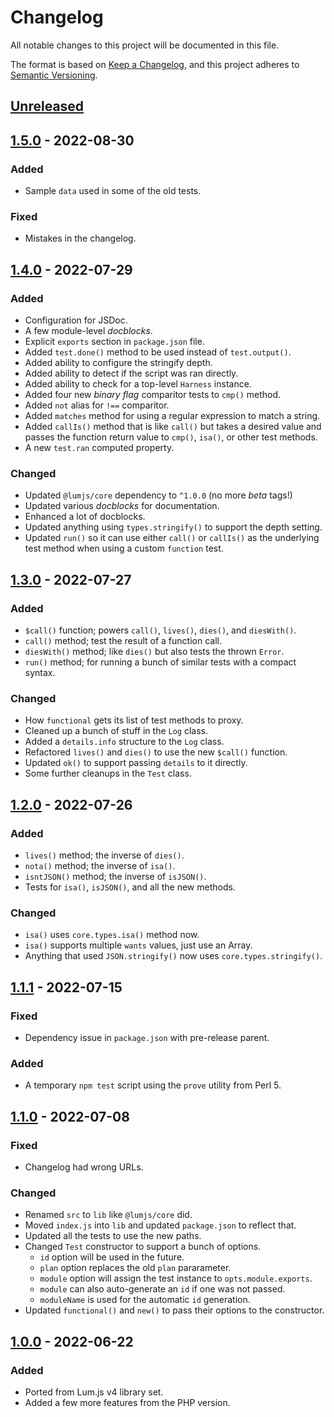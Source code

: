 # Changelog
All notable changes to this project will be documented in this file.

The format is based on [Keep a Changelog](https://keepachangelog.com/en/1.0.0/),
and this project adheres to [Semantic Versioning](https://semver.org/spec/v2.0.0.html).

## [Unreleased]

## [1.5.0] - 2022-08-30
### Added
- Sample `data` used in some of the old tests.
### Fixed
- Mistakes in the changelog. 

## [1.4.0] - 2022-07-29
### Added
- Configuration for JSDoc.
- A few module-level *docblocks*.
- Explicit `exports` section in `package.json` file.
- Added `test.done()` method to be used instead of `test.output()`.
- Added ability to configure the stringify depth.
- Added ability to detect if the script was ran directly.
- Added ability to check for a top-level `Harness` instance.
- Added four new *binary flag* comparitor tests to `cmp()` method.
- Added `not` alias for `!==` comparitor.
- Added `matches` method for using a regular expression to match a string.
- Added `callIs()` method that is like `call()` but takes a desired value and passes the function return value to `cmp()`, `isa()`, or other test methods.
- A new `test.ran` computed property.

### Changed
- Updated `@lumjs/core` dependency to `^1.0.0` (no more *beta* tags!)
- Updated various *docblocks* for documentation.
- Enhanced a lot of docblocks.
- Updated anything using `types.stringify()` to support the depth setting.
- Updated `run()` so it can use either `call()` or `callIs()` as the underlying test method when using a custom `function` test.

## [1.3.0] - 2022-07-27
### Added
- `$call()` function; powers `call()`, `lives()`, `dies()`, and `diesWith()`. 
- `call()` method; test the result of a function call.
- `diesWith()` method; like `dies()` but also tests the thrown `Error`.
- `run()` method; for running a bunch of similar tests with a compact syntax.
### Changed
- How `functional` gets its list of test methods to proxy.
- Cleaned up a bunch of stuff in the `Log` class.
- Added a `details.info` structure to the `Log` class.
- Refactored `lives()` and `dies()` to use the new `$call()` function.
- Updated `ok()` to support passing `details` to it directly.
- Some further cleanups in the `Test` class.

## [1.2.0] - 2022-07-26
### Added
- `lives()` method; the inverse of `dies()`.
- `nota()` method; the inverse of `isa()`.
- `isntJSON()` method; the inverse of `isJSON()`.
- Tests for `isa()`, `isJSON()`, and all the new methods.
### Changed
- `isa()` uses `core.types.isa()` method now.
- `isa()` supports multiple `wants` values, just use an Array.
- Anything that used `JSON.stringify()` now uses `core.types.stringify()`.

## [1.1.1] - 2022-07-15
### Fixed
- Dependency issue in `package.json` with pre-release parent.
### Added
- A temporary `npm test` script using the `prove` utility from Perl 5.

## [1.1.0] - 2022-07-08
### Fixed
- Changelog had wrong URLs.
### Changed
- Renamed `src` to `lib` like `@lumjs/core` did.
- Moved `index.js` into `lib` and updated `package.json` to reflect that.
- Updated all the tests to use the new paths.
- Changed `Test` constructor to support a bunch of options.
  - `id` option will be used in the future.
  - `plan` option replaces the old `plan` pararameter.
  - `module` option will assign the test instance to `opts.module.exports`.
  - `module` can also auto-generate an `id` if one was not passed.
  - `moduleName` is used for the automatic `id` generation.
- Updated `functional()` and `new()` to pass their options to the constructor.

## [1.0.0] - 2022-06-22
### Added
- Ported from Lum.js v4 library set.
- Added a few more features from the PHP version.

[Unreleased]: https://github.com/supernovus/lum.tests.js/compare/v1.5.0...HEAD
[1.5.0]: https://github.com/supernovus/lum.tests.js/compare/v1.4.0...v1.5.0
[1.4.0]: https://github.com/supernovus/lum.tests.js/compare/v1.3.0...v1.4.0
[1.3.0]: https://github.com/supernovus/lum.tests.js/compare/v1.2.0...v1.3.0
[1.2.0]: https://github.com/supernovus/lum.tests.js/compare/v1.1.1...v1.2.0
[1.1.1]: https://github.com/supernovus/lum.tests.js/compare/v1.1.0...v1.1.1
[1.1.0]: https://github.com/supernovus/lum.tests.js/compare/v1.0.0...v1.1.0
[1.0.0]: https://github.com/supernovus/lum.tests.js/releases/tag/v1.0.0

